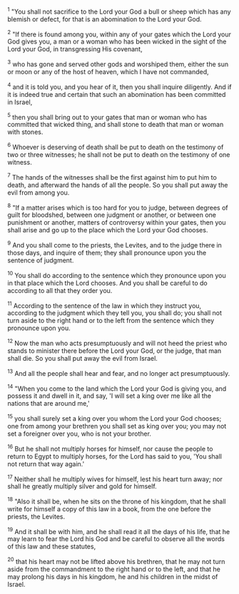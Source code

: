 <sup>1</sup> 
"You shall not sacrifice to the Lord your God a bull or sheep which has any blemish or defect, for that is an abomination to the Lord your God. 

<sup>2</sup> 
"If there is found among you, within any of your gates which the Lord your God gives you, a man or a woman who has been wicked in the sight of the Lord your God, in transgressing His covenant, 

<sup>3</sup> 
who has gone and served other gods and worshiped them, either the sun or moon or any of the host of heaven, which I have not commanded, 

<sup>4</sup> 
and it is told you, and you hear of it, then you shall inquire diligently. And if it is indeed true and certain that such an abomination has been committed in Israel, 

<sup>5</sup> 
then you shall bring out to your gates that man or woman who has committed that wicked thing, and shall stone to death that man or woman with stones. 

<sup>6</sup> 
Whoever is deserving of death shall be put to death on the testimony of two or three witnesses; he shall not be put to death on the testimony of one witness. 

<sup>7</sup> 
The hands of the witnesses shall be the first against him to put him to death, and afterward the hands of all the people. So you shall put away the evil from among you. 

<sup>8</sup> 
"If a matter arises which is too hard for you to judge, between degrees of guilt for bloodshed, between one judgment or another, or between one punishment or another, matters of controversy within your gates, then you shall arise and go up to the place which the Lord your God chooses. 

<sup>9</sup> 
And you shall come to the priests, the Levites, and to the judge there in those days, and inquire of them; they shall pronounce upon you the sentence of judgment. 

<sup>10</sup> 
You shall do according to the sentence which they pronounce upon you in that place which the Lord chooses. And you shall be careful to do according to all that they order you. 

<sup>11</sup> 
According to the sentence of the law in which they instruct you, according to the judgment which they tell you, you shall do; you shall not turn aside to the right hand or to the left from the sentence which they pronounce upon you. 

<sup>12</sup> 
Now the man who acts presumptuously and will not heed the priest who stands to minister there before the Lord your God, or the judge, that man shall die. So you shall put away the evil from Israel. 

<sup>13</sup> 
And all the people shall hear and fear, and no longer act presumptuously.

<sup>14</sup> 
"When you come to the land which the Lord your God is giving you, and possess it and dwell in it, and say, 'I will set a king over me like all the nations that are around me,' 

<sup>15</sup> 
you shall surely set a king over you whom the Lord your God chooses; one from among your brethren you shall set as king over you; you may not set a foreigner over you, who is not your brother. 

<sup>16</sup> 
But he shall not multiply horses for himself, nor cause the people to return to Egypt to multiply horses, for the Lord has said to you, 'You shall not return that way again.' 

<sup>17</sup> 
Neither shall he multiply wives for himself, lest his heart turn away; nor shall he greatly multiply silver and gold for himself. 

<sup>18</sup> 
"Also it shall be, when he sits on the throne of his kingdom, that he shall write for himself a copy of this law in a book, from the one before the priests, the Levites. 

<sup>19</sup> 
And it shall be with him, and he shall read it all the days of his life, that he may learn to fear the Lord his God and be careful to observe all the words of this law and these statutes, 

<sup>20</sup> 
that his heart may not be lifted above his brethren, that he may not turn aside from the commandment to the right hand or to the left, and that he may prolong his days in his kingdom, he and his children in the midst of Israel.